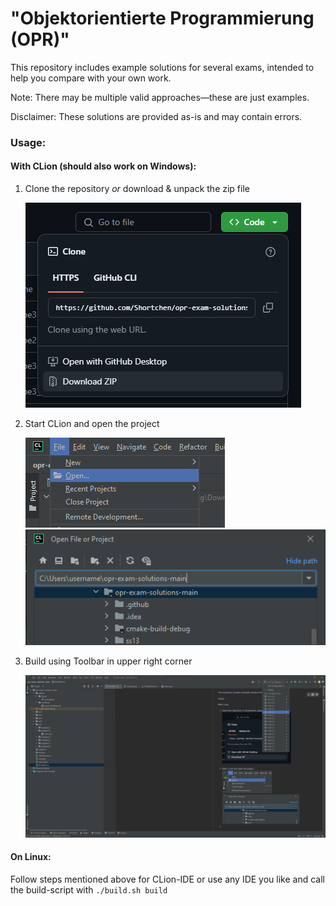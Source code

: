 # "Objektorientierte Programmierung (OPR)"

This repository includes example solutions for several exams, intended to help you compare with your own work.

Note: There may be multiple valid approaches—these are just examples.

Disclaimer: These solutions are provided as-is and may contain errors.



### Usage:

#### With CLion (should also work on Windows):
1. Clone the repository *or* download & unpack the zip file

    ![alt text](.github/figures/cloning.png)


2. Start CLion and open the project

    ![img.png](.github/figures/open_project.png)
    ![img_1.png](.github/figures/open_project_path.png)

3. Build using Toolbar in upper right corner

    ![img.png](.github/figures/CLion.png)


#### On Linux:
Follow steps mentioned above for CLion-IDE or use any IDE you like and call the build-script with `./build.sh build`